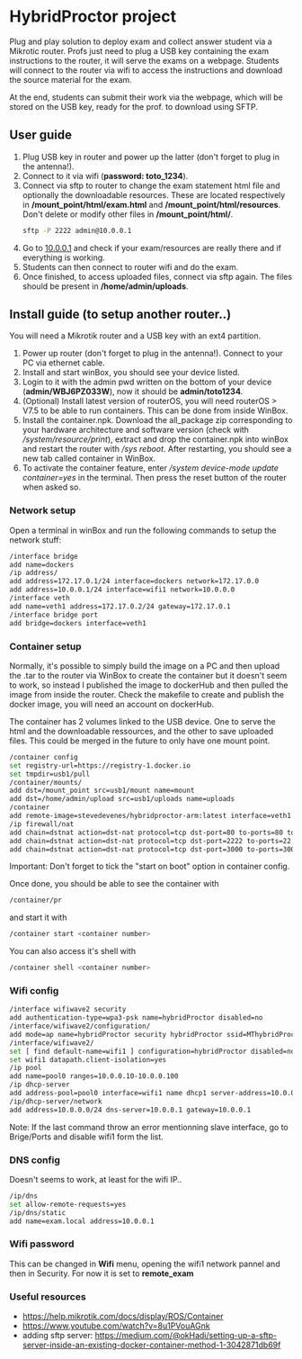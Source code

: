 # HybridProctor project

Plug and play solution to deploy exam and collect answer student via a Mikrotic router.
Profs just need to plug a USB key containing the exam instructions to the router, it will serve the exams on a webpage.
Students will connect to the router via wifi to access the instructions and download the source material for the exam.

At the end, students can submit their work via the webpage, which will be stored on the USB key, ready for the prof. to download using SFTP.

## User guide

1. Plug USB key in router and power up the latter (don't forget to plug in the antenna!).
1. Connect to it via wifi (**password: toto_1234**).
1. Connect via sftp to router to change the exam statement html file and optionally the downloadable resources. These are located respectively in **/mount_point/html/exam.html** and **/mount_point/html/resources**. Don't delete or modify other files in **/mount_point/html/**. 
    ```bash
    sftp -P 2222 admin@10.0.0.1
    ```
1. Go to [10.0.0.1]() and check if your exam/resources are really there and if everything is working.
1. Students can then connect to router wifi and do the exam.
1. Once finished, to access uploaded files, connect via sftp again. The files should be present in **/home/admin/uploads**. 

## Install guide (to setup another router..)

You will need a Mikrotik router and a USB key with an ext4 partition.

1. Power up router (don't forget to plug in the antenna!). Connect to your PC via ethernet cable.
2. Install and start winBox, you should see your device listed.
3. Login to it with the admin pwd written on the bottom of your device (**admin/WBJ6PZ033W**), now it should be **admin/toto1234**.
4. (Optional) Install latest version of routerOS, you will need routerOS > V7.5 to be able to run containers. This can be done from inside WinBox.
5. Install the container.npk. Download the all_package zip corresponding to your hardware architecture and software version (check with */system/resource/print*), extract and drop the container.npk into winBox and restart the router with */sys reboot*. After restarting, you should see a new tab called container in WinBox.
6. To activate the container feature, enter */system device-mode update container=yes* in the terminal. Then press the reset button of the router when asked so.

### Network setup
Open a terminal in winBox and run the following commands to setup the network stuff:
```bash
/interface bridge
add name=dockers
/ip address/
add address=172.17.0.1/24 interface=dockers network=172.17.0.0
add address=10.0.0.1/24 interface=wifi1 network=10.0.0.0
/interface veth
add name=veth1 address=172.17.0.2/24 gateway=172.17.0.1
/interface bridge port
add bridge=dockers interface=veth1
```

### Container setup
Normally, it's possible to simply build the image on a PC and then upload the .tar to the router via WinBox to create the container but it doesn't seem to work, so instead I published the image to dockerHub and then pulled the image from inside the router.
Check the makefile to create and publish the docker image, you will need an account on dockerHub.

The container has 2 volumes linked to the USB device. One to serve the html and the downloadable ressources, and the other to save uploaded files. This could be merged in the future to only have one mount point.

```bash
/container config
set registry-url=https://registry-1.docker.io
set tmpdir=usb1/pull
/container/mounts/
add dst=/mount_point src=usb1/mount name=mount
add dst=/home/admin/upload src=usb1/uploads name=uploads
/container
add remote-image=stevedevenes/hybridproctor-arm:latest interface=veth1 root-dir=usb1/hybridProctorContainer mounts=mount,uploads
/ip firewall/nat
add chain=dstnat action=dst-nat protocol=tcp dst-port=80 to-ports=80 to-addresses=172.17.0.2 # frontend
add chain=dstnat action=dst-nat protocol=tcp dst-port=2222 to-ports=22 to-addresses=172.17.0.2 # sftp to upload container
add chain=dstnat action=dst-nat protocol=tcp dst-port=3000 to-ports=3000 to-addresses=172.17.0.2 # upload route
```
Important: Don't forget to tick the "start on boot" option in container config.

Once done, you should be able to see the container with
```bash
/container/pr
```
and start it with 
```bash
/container start <container number>
```
You can also access it's shell with
```bash
/container shell <container number>
```

### Wifi config
```bash
/interface wifiwave2 security
add authentication-type=wpa3-psk name=hybridProctor disabled=no
/interface/wifiwave2/configuration/
add mode=ap name=hybridProctor security hybridProctor ssid=MThybridProctor
/interface/wifiwave2/
set [ find default-name=wifi1 ] configuration=hybridProctor disabled=no
set wifi1 datapath.client-isolation=yes
/ip pool
add name=pool0 ranges=10.0.0.10-10.0.0.100
/ip dhcp-server
add address-pool=pool0 interface=wifi1 name dhcp1 server-address=10.0.0.1
/ip/dhcp-server/network
add address=10.0.0.0/24 dns-server=10.0.0.1 gateway=10.0.0.1
```
Note: If the last command throw an error mentionning slave interface, go to Brige/Ports and disable wifi1 form the list.

### DNS config
Doesn't seems to work, at least for the wifi IP..
```bash
/ip/dns
set allow-remote-requests=yes
/ip/dns/static
add name=exam.local address=10.0.0.1
```

### Wifi password

This can be changed in **Wifi** menu, opening the wifi1 network pannel and then in Security.
For now it is set to **remote_exam**

### Useful resources
- https://help.mikrotik.com/docs/display/ROS/Container
- https://www.youtube.com/watch?v=8u1PVouAGnk
- adding sftp server: https://medium.com/@okHadi/setting-up-a-sftp-server-inside-an-existing-docker-container-method-1-3042871db69f

